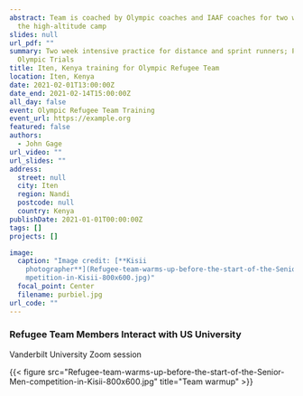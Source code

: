 ```yaml
---
abstract: Team is coached by Olympic coaches and IAAF coaches for two weeks in
  the high-altitude camp
slides: null
url_pdf: ""
summary: Two week intensive practice for distance and sprint runners; Prep for
  Olympic Trials
title: Iten, Kenya training for Olympic Refugee Team
location: Iten, Kenya
date: 2021-02-01T13:00:00Z
date_end: 2021-02-14T15:00:00Z
all_day: false
event: Olympic Refugee Team Training
event_url: https://example.org
featured: false
authors:
  - John Gage
url_video: ""
url_slides: ""
address:
  street: null
  city: Iten
  region: Nandi
  postcode: null
  country: Kenya
publishDate: 2021-01-01T00:00:00Z
tags: []
projects: []

image:
  caption: "Image credit: [**Kisii
    photographer**](Refugee-team-warms-up-before-the-start-of-the-Senior-Men-co\
    mpetition-in-Kisii-800x600.jpg)"
  focal_point: Center
  filename: purbiel.jpg
url_code: ""
---
```

### Refugee Team Members Interact with US University

Vanderbilt University Zoom session

{{< figure src="Refugee-team-warms-up-before-the-start-of-the-Senior-Men-competition-in-Kisii-800x600.jpg" title="Team warmup" >}}
